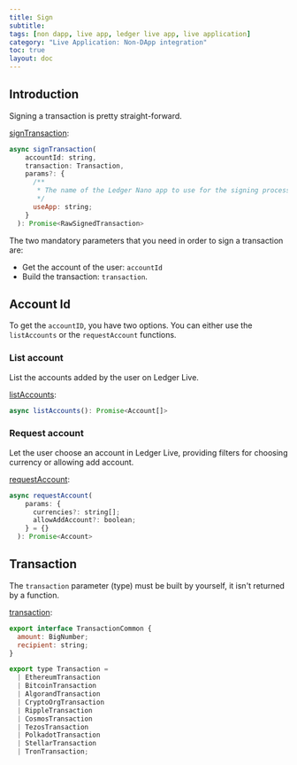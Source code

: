 ```yaml
---
title: Sign
subtitle:
tags: [non dapp, live app, ledger live app, live application]
category: "Live Application: Non-DApp integration"
toc: true
layout: doc
---
```


## Introduction

Signing a transaction is pretty straight-forward. 

[signTransaction](https://github.com/LedgerHQ/live-app-sdk/blob/main/docs/reference/classes/Mock.md#signtransaction):

```javascript
async signTransaction(
    accountId: string,
    transaction: Transaction,
    params?: {
      /**
       * The name of the Ledger Nano app to use for the signing process
       */
      useApp: string;
    }
  ): Promise<RawSignedTransaction> 
```

The two mandatory parameters that you need in order to sign a transaction are:
- Get the account of the user: `accountId` 
- Build the transaction: `transaction`. 

## Account Id

To get the `accountID`, you have two options. You can either use the `listAccounts` or the `requestAccount` functions.

### List account

List the accounts added by the user on Ledger Live.

[listAccounts](https://github.com/LedgerHQ/live-app-sdk/blob/main/docs/reference/classes/Mock.md#listaccounts):

```javascript
async listAccounts(): Promise<Account[]>
```
### Request account

Let the user choose an account in Ledger Live, providing filters for choosing currency or allowing add account.

[requestAccount](https://github.com/LedgerHQ/live-app-sdk/blob/main/docs/reference/classes/Mock.md#requestaccount): 

```javascript
async requestAccount(
    params: {
      currencies?: string[];
      allowAddAccount?: boolean;
    } = {}
  ): Promise<Account> 
```

## Transaction

The `transaction` parameter (type) must be built by yourself, it isn't returned by a function. 

[transaction](https://github.com/LedgerHQ/live-app-sdk/blob/main/docs/reference/modules.md#transaction):

```javascript
export interface TransactionCommon {
  amount: BigNumber;
  recipient: string;
}

export type Transaction =
  | EthereumTransaction
  | BitcoinTransaction
  | AlgorandTransaction
  | CryptoOrgTransaction
  | RippleTransaction
  | CosmosTransaction
  | TezosTransaction
  | PolkadotTransaction
  | StellarTransaction
  | TronTransaction;
```
